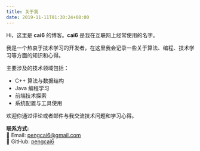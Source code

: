```yaml
---
title: 关于我
date: 2019-11-11T01:30:24+08:00
---
```


Hi，这里是 **cai6** 的博客。**cai6** 是我在互联网上经常使用的名字。

我是一个热衷于技术学习的开发者，在这里我会记录一些关于算法、编程、技术学习等方面的知识和心得。

主要涉及的技术领域包括：
- C++ 算法与数据结构
- Java 编程学习
- 前端技术探索
- 系统配置与工具使用

欢迎你通过评论或者邮件与我交流技术问题和学习心得。

**联系方式:**  
📧 Email: pengcai6@gmail.com  
🐙 GitHub: [pengcai6](https://github.com/pengcai6)
